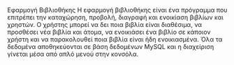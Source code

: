 Εφαρμογή Βιβλιοθήκης
Η εφαρμογή βιβλιοθήκης είναι ένα πρόγραμμα που επιτρέπει την καταχώρηση, προβολή, διαγραφή και ενοικίαση βιβλίων και χρηστών. Ο χρήστης μπορεί να δει ποια βιβλία είναι διαθέσιμα, να προσθέσει νέα βιβλία και άτομα, να ενοικιάσει ένα βιβλίο σε κάποιον χρήστη και να παρακολουθεί ποια βιβλία είναι ήδη ενοικιασμένα. Όλα τα δεδομένα αποθηκεύονται σε βάση δεδομένων MySQL και η διαχείριση γίνεται μέσα από απλό μενού στην κονσόλα.
